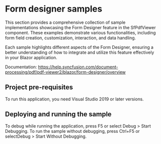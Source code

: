 # Form designer samples
This section provides a comprehensive collection of sample implementations showcasing the Form Designer feature in the SfPdfViewer component. These examples demonstrate various functionalities, including form field creation, customization, interaction, and data handling.

Each sample highlights different aspects of the Form Designer, ensuring a better understanding of how to integrate and utilize this feature effectively in your Blazor application.

Documentation: https://help.syncfusion.com/document-processing/pdf/pdf-viewer2/blazor/form-designer/overview

## Project pre-requisites
To run this application, you need Visual Studio 2019 or later versions.

## Deploying and running the sample
To debug while running the application, press F5 or select Debug > Start Debugging. To run the sample without debugging, press Ctrl+F5 or selectDebug > Start Without Debugging.